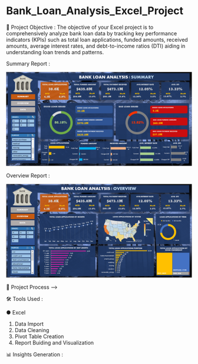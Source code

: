 # Bank_Loan_Analysis_Excel_Project
🎯 Project Objective : The objective of your Excel project is to comprehensively analyze bank loan data by tracking key performance indicators (KPIs) such as  total loan applications, funded amounts, received amounts, average interest rates, and debt-to-income ratios (DTI) aiding in understanding loan trends and patterns.

Summary Report :

![See Reports](Summary_Report.png)

Overview Report :

![See Report](Overview_Report.png)

🔧 Project Process -->

🛠️ Tools Used :

● Excel 
1. Data Import
2. Data Cleaning
3. Pivot Table Creation
4. Report Buiding and Visualization

📊 Insights Generation :
